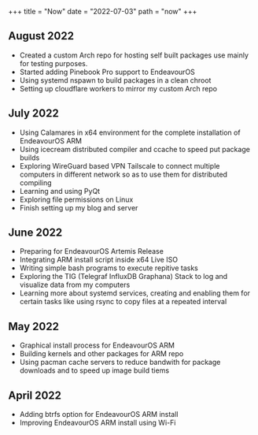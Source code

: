 +++
title = "Now"
date = "2022-07-03"
path = "now"
+++

## August 2022
- Created a custom Arch repo for hosting self built packages use mainly for testing purposes.
- Started adding Pinebook Pro support to EndeavourOS
- Using systemd nspawn to build packages in a clean chroot
- Setting up cloudflare workers to mirror my custom Arch repo

## July 2022
- Using Calamares in x64 environment for the complete installation of EndeavourOS ARM
- Using icecream distributed compiler and ccache to speed put package builds
- Exploring WireGuard based VPN Tailscale to connect multiple computers in different network so as to use them for distributed compiling
- Learning and using PyQt
- Exploring file permissions on Linux
- Finish setting up my blog and server

## June 2022
- Preparing for EndeavourOS Artemis Release
- Integrating ARM install script inside x64 Live ISO
- Writing simple bash programs to execute repitive tasks
- Exploring the TIG (Telegraf InfluxDB Graphana) Stack to log and visualize data from my computers
- Learning more about systemd services, creating and enabling them for certain tasks like using rsync to copy files at a repeated interval

## May 2022
- Graphical install process for EndeavourOS ARM
- Building kernels and other packages for ARM repo
- Using pacman cache servers to reduce bandwith for package downloads and to speed up image build tiems


## April 2022
- Adding btrfs option for EndeavourOS ARM install
- Improving EndeavourOS ARM install using Wi-Fi
